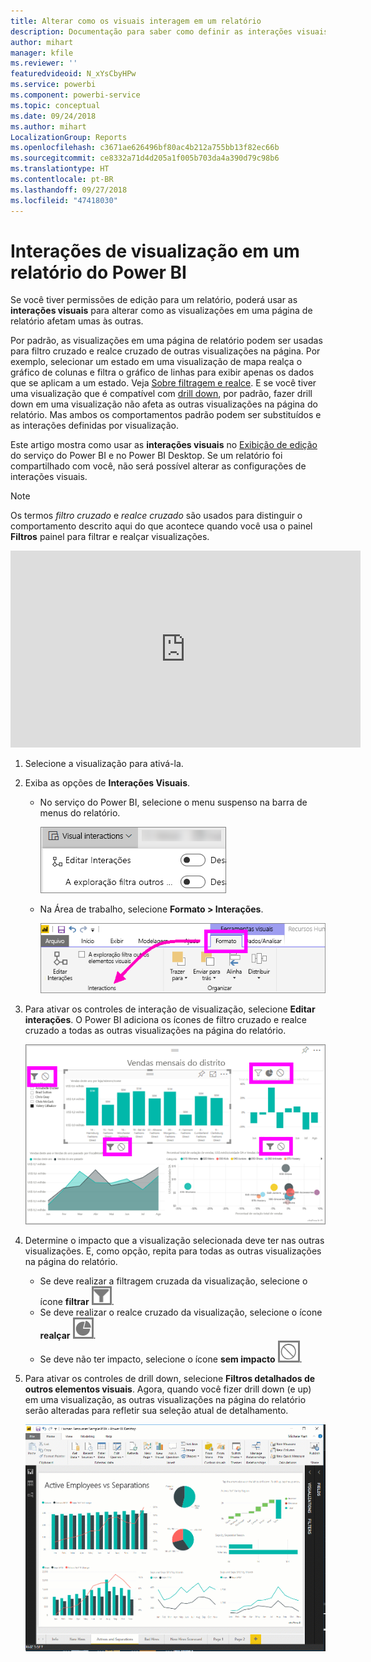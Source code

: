 ```yaml
---
title: Alterar como os visuais interagem em um relatório
description: Documentação para saber como definir as interações visuais em um relatório de serviço do Microsoft Power BI e um relatório do Power BI Desktop.
author: mihart
manager: kfile
ms.reviewer: ''
featuredvideoid: N_xYsCbyHPw
ms.service: powerbi
ms.component: powerbi-service
ms.topic: conceptual
ms.date: 09/24/2018
ms.author: mihart
LocalizationGroup: Reports
ms.openlocfilehash: c3671ae626496bf80ac4b212a755bb13f82ec66b
ms.sourcegitcommit: ce8332a71d4d205a1f005b703da4a390d79c98b6
ms.translationtype: HT
ms.contentlocale: pt-BR
ms.lasthandoff: 09/27/2018
ms.locfileid: "47418030"
---
```

# <a name="visualization-interactions-in-a-power-bi-report"></a>Interações de visualização em um relatório do Power BI
Se você tiver permissões de edição para um relatório, poderá usar as **interações visuais** para alterar como as visualizações em uma página de relatório afetam umas às outras. 

Por padrão, as visualizações em uma página de relatório podem ser usadas para filtro cruzado e realce cruzado de outras visualizações na página.
Por exemplo, selecionar um estado em uma visualização de mapa realça o gráfico de colunas e filtra o gráfico de linhas para exibir apenas os dados que se aplicam a um estado.
Veja [Sobre filtragem e realce](power-bi-reports-filters-and-highlighting.md). E se você tiver uma visualização que é compatível com [drill down](consumer/end-user-drill.md), por padrão, fazer drill down em uma visualização não afeta as outras visualizações na página do relatório. Mas ambos os comportamentos padrão podem ser substituídos e as interações definidas por visualização.

Este artigo mostra como usar as **interações visuais** no [Exibição de edição](service-interact-with-a-report-in-editing-view.md) do serviço do Power BI e no Power BI Desktop. Se um relatório foi compartilhado com você, não será possível alterar as configurações de interações visuais.

> [!NOTE]
> Os termos *filtro cruzado* e *realce cruzado* são usados para distinguir o comportamento descrito aqui do que acontece quando você usa o painel **Filtros** painel para filtrar e realçar visualizações.  
> 
> 

<iframe width="560" height="315" src="https://www.youtube.com/embed/N_xYsCbyHPw?list=PL1N57mwBHtN0JFoKSR0n-tBkUJHeMP2cP" frameborder="0" allowfullscreen></iframe>

1. Selecione a visualização para ativá-la.  
2. Exiba as opções de **Interações Visuais**.
    - No serviço do Power BI, selecione o menu suspenso na barra de menus do relatório.

       ![Lista suspensa de Interações visuais](media/service-reports-visual-interactions/power-bi-visual-interaction.png)

    - Na Área de trabalho, selecione **Formato > Interações**.

        ![selecione Formato e depois Interações](media/service-reports-visual-interactions/pbi-visual-interaction-desktop.png)

3. Para ativar os controles de interação de visualização, selecione **Editar interações**. O Power BI adiciona os ícones de filtro cruzado e realce cruzado a todas as outras visualizações na página do relatório.
   
    ![relatório com interações visuais ligadas](media/service-reports-visual-interactions/power-bi-icons-on.png)
3. Determine o impacto que a visualização selecionada deve ter nas outras visualizações.  E, como opção, repita para todas as outras visualizações na página do relatório.
   
   * Se deve realizar a filtragem cruzada da visualização, selecione o ícone **filtrar** ![ícone filtrar](media/service-reports-visual-interactions/pbi-filter-icon-outlined.png).
   * Se deve realizar o realce cruzado da visualização, selecione o ícone **realçar** ![ícone realçar](media/service-reports-visual-interactions/pbi-highlight-icon-outlined.png).
   * Se deve não ter impacto, selecione o ícone **sem impacto** ![ícone sem impacto](media/service-reports-visual-interactions/pbi-noimpact-icon-outlined.png).

4. Para ativar os controles de drill down, selecione **Filtros detalhados de outros elementos visuais**.  Agora, quando você fizer drill down (e up) em uma visualização, as outras visualizações na página do relatório serão alteradas para refletir sua seleção atual de detalhamento. 

   ![vídeo de ligar o detalhamento de controles](media/service-reports-visual-interactions/drill2.gif)

